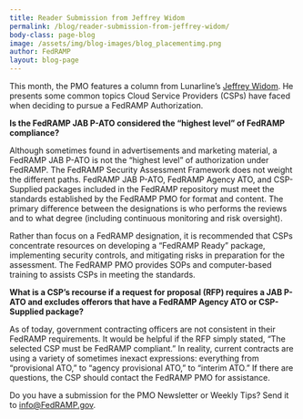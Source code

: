 ```yaml
---
title: Reader Submission from Jeffrey Widom
permalink: /blog/reader-submission-from-jeffrey-widom/
body-class: page-blog
image: /assets/img/blog-images/blog_placementimg.png
author: FedRAMP
layout: blog-page
---
```

This month, the PMO features a column from Lunarline’s [Jeffrey Widom](mailto:jeffrey.widom@lunarline.com). He presents some common topics Cloud Service Providers (CSPs) have faced when deciding to pursue a FedRAMP Authorization.

**Is the FedRAMP JAB P-ATO considered the “highest level” of FedRAMP compliance?**

Although sometimes found in advertisements and marketing material, a FedRAMP JAB P-ATO is not the “highest level” of authorization under FedRAMP. The FedRAMP Security Assessment Framework does not weight the different paths. FedRAMP JAB P-ATO, FedRAMP Agency ATO, and CSP-Supplied packages included in the FedRAMP repository must meet the standards established by the FedRAMP PMO for format and content. The primary difference between the designations is who performs the reviews and to what degree (including continuous monitoring and risk oversight).

Rather than focus on a FedRAMP designation, it is recommended that CSPs concentrate resources on developing a “FedRAMP Ready” package, implementing security controls, and mitigating risks in preparation for the assessment. The FedRAMP PMO provides SOPs and computer-based training to assists CSPs in meeting the standards.

**What is a CSP’s recourse if a request for proposal (RFP) requires a JAB P-ATO and excludes offerors that have a FedRAMP Agency ATO or CSP-Supplied package?**


As of today, government contracting officers are not consistent in their FedRAMP requirements. It would be helpful if the RFP simply stated, “The selected CSP must be FedRAMP compliant.” In reality, current contracts are using a variety of sometimes inexact expressions: everything from “provisional ATO,” to “agency provisional ATO,” to “interim ATO.” If there are questions, the CSP should contact the FedRAMP PMO for assistance.

Do you have a submission for the PMO Newsletter or Weekly Tips? Send it to [info@FedRAMP.gov](mailto:info@FedRAMP.gov).
